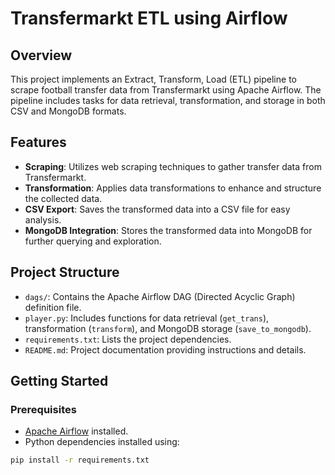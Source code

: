 # Transfermarkt ETL using Airflow

## Overview

This project implements an Extract, Transform, Load (ETL) pipeline to scrape football transfer data from Transfermarkt using Apache Airflow. The pipeline includes tasks for data retrieval, transformation, and storage in both CSV and MongoDB formats.

## Features

- **Scraping**: Utilizes web scraping techniques to gather transfer data from Transfermarkt.
- **Transformation**: Applies data transformations to enhance and structure the collected data.
- **CSV Export**: Saves the transformed data into a CSV file for easy analysis.
- **MongoDB Integration**: Stores the transformed data into MongoDB for further querying and exploration.

## Project Structure

- `dags/`: Contains the Apache Airflow DAG (Directed Acyclic Graph) definition file.
- `player.py`: Includes functions for data retrieval (`get_trans`), transformation (`transform`), and MongoDB storage (`save_to_mongodb`).
- `requirements.txt`: Lists the project dependencies.
- `README.md`: Project documentation providing instructions and details.

## Getting Started

### Prerequisites

- [Apache Airflow](https://airflow.apache.org/) installed.
- Python dependencies installed using:

```bash
pip install -r requirements.txt
